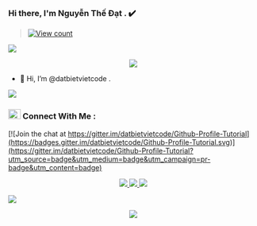 ### Hi there, I'm Nguyễn Thế Đạt . ✔️
> [![View count](https://visitcount.itsvg.in/api?id=datbietvietcodecolor=6&icon=0&pretty=true)](https://visitcount.itsvg.in/api?id=datbietvidetcode)

<img src="https://user-images.githubusercontent.com/73097560/115834477-dbab4500-a447-11eb-908a-139a6edaec5c.gif">

<p align="center" color="#36BCF7FF"><img src="https://readme-typing-svg.herokuapp.com?lines=<3+I'm+N+g+u+y+e+n+T+h+e+D+a+t+<3;<3+I'm+a+S+t+u+d+e+n+t+<3;<3+<3+<3+<3+<3+<3+<3+<3+<3+<3+<3+<3+<3+<3+<3+<3;<3+I'm+F+r+o+m+H+a+N+o+i+V+i+e+tN+a+m+<3;"></p>

- 👋 Hi, I’m @datbietvietcode .  


<img src="https://user-images.githubusercontent.com/73097560/115834477-dbab4500-a447-11eb-908a-139a6edaec5c.gif">

### <img src="https://media.giphy.com/media/cj87CxfRtrUifF3Ryk/giphy.gif" width="25px" height="20px"> Connect With Me :

[![Join the chat at https://gitter.im/datbietvietcode/Github-Profile-Tutorial](https://badges.gitter.im/datbietvietcode/Github-Profile-Tutorial.svg)](https://gitter.im/datbietvietcode/Github-Profile-Tutorial?utm_source=badge&utm_medium=badge&utm_campaign=pr-badge&utm_content=badge)

<p align="center"> 
<a href="https://www.facebook.com/Info.NguyenTheDat.Username/" alt="Facebook"> <img src="https://img.icons8.com/nolan/64/facebook-new.png"/> </a>
<a href="https://github.com/datbietvietcode" alt="Github"> <img src="https://img.icons8.com/nolan/64/github.png"/> </a>
<a href="https://www.instagram.com/_td.k3_/" alt="Instagram"> <img src="https://img.icons8.com/nolan/64/instagram-new.png"/> </a>

</p>


<img src="https://user-images.githubusercontent.com/73097560/115834477-dbab4500-a447-11eb-908a-139a6edaec5c.gif">


<p align="center" color="#36BCF7FF"><img src="https://readme-typing-svg.herokuapp.com?lines=<3+<3+<3+t+h+e+|+e+n+d+<3+<3+<3+.;<3+<3+<3+g+o+o+d+b+y+e+<3+<3+<3"></p>
